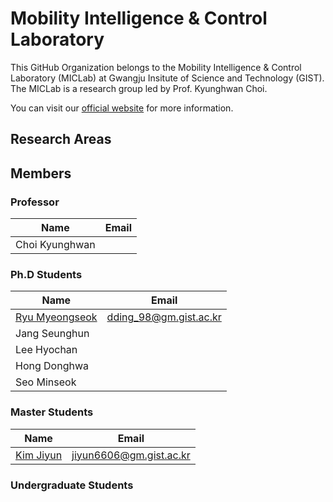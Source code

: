 # Mobility Intelligence & Control Laboratory

This GitHub Organization belongs to the Mobility Intelligence & Control Laboratory (MICLab) at Gwangju Insitute of Science and Technology (GIST). 
The MICLab is a research group led by Prof. Kyunghwan Choi. 

You can visit our [official website](https://miclab.gist.ac.kr) for more information.

## Research Areas

## Members

### Professor

| Name | Email |
|------|-------|
| Choi Kyunghwan | |

### Ph.D Students

| Name | Email |
|------|-------|
|[Ryu Myeongseok](https://github.com/DDingR) | dding_98@gm.gist.ac.kr |
|Jang Seunghun  | |
|Lee Hyochan    | |
|Hong Donghwa   | |
|Seo Minseok    | |


### Master Students

| Name | Email |
|------|-------|
|[Kim Jiyun](https://github.com/orgs/KAIST-MIC-Lab/people/Jixyuxn) | jiyun6606@gm.gist.ac.kr |

### Undergraduate Students


